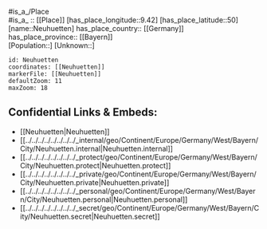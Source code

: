 ﻿---
location: [50,9.42] 
mapzoom: [7,12] 
mapmarker: city 
type: City
tags:
- geo/City


SpocWebEntityId: 32832
isDeleted: false
confidential: public

---
#is_a_/Place  
#is_a_ :: [[Place]] 
[has_place_longitude::9.42] 
[has_place_latitude::50] 
[name::Neuhuetten] 
has_place_country:: [[Germany]]  
has_place_province:: [[Bayern]]  
[Population::] 
[Unknown::] 


```leaflet
id: Neuhuetten
coordinates: [[Neuhuetten]] 
markerFile: [[Neuhuetten]] 
defaultZoom: 11 
maxZoom: 18
```


## Confidential Links & Embeds: 
- [[Neuhuetten|Neuhuetten]]  
- [[../../../../../../../../_internal/geo/Continent/Europe/Germany/West/Bayern/City/Neuhuetten.internal|Neuhuetten.internal]] 
- [[../../../../../../../../_protect/geo/Continent/Europe/Germany/West/Bayern/City/Neuhuetten.protect|Neuhuetten.protect]] 
- [[../../../../../../../../_private/geo/Continent/Europe/Germany/West/Bayern/City/Neuhuetten.private|Neuhuetten.private]] 
- [[../../../../../../../../_personal/geo/Continent/Europe/Germany/West/Bayern/City/Neuhuetten.personal|Neuhuetten.personal]] 
- [[../../../../../../../../_secret/geo/Continent/Europe/Germany/West/Bayern/City/Neuhuetten.secret|Neuhuetten.secret]] 

